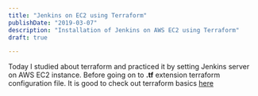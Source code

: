 ```yaml
---
title: "Jenkins on EC2 using Terraform"
publishDate: "2019-03-07"
description: "Installation of Jenkins on AWS EC2 using Terraform"
draft: true

---
```


Today I studied about terraform and practiced it by setting Jenkins server on AWS EC2 instance.
Before going on to **.tf** extension terraform configuration file. It is good to check out terraform basics [here][terraform-docs]

[terraform-docs]: https://terraform.io/docs
